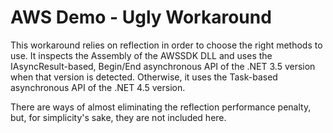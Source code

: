 AWS Demo - Ugly Workaround
==========================

This workaround relies on reflection in order to choose the right methods to use. It inspects the Assembly of the AWSSDK DLL and uses the IAsyncResult-based, Begin/End asynchronous API of the .NET 3.5 version when that version is detected. Otherwise, it uses the Task-based asynchronous API of the .NET 4.5 version.

There are ways of almost eliminating the reflection performance penalty, but, for simplicity's sake, they are not included here.